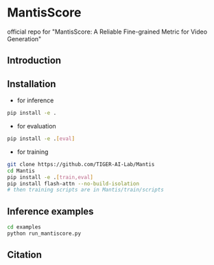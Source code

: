 # MantisScore
official repo for "MantisScore: A Reliable Fine-grained Metric for Video Generation"

## Introduction


## Installation

- for inference
```bash
pip install -e . 
```
- for evaluation
```bash
pip install -e .[eval] 
```
- for training
```bash
git clone https://github.com/TIGER-AI-Lab/Mantis
cd Mantis
pip install -e .[train,eval]
pip install flash-attn --no-build-isolation
# then training scripts are in Mantis/train/scripts
```

## Inference examples
```bash
cd examples
python run_mantiscore.py
```


## Citation
```bibtex
```

